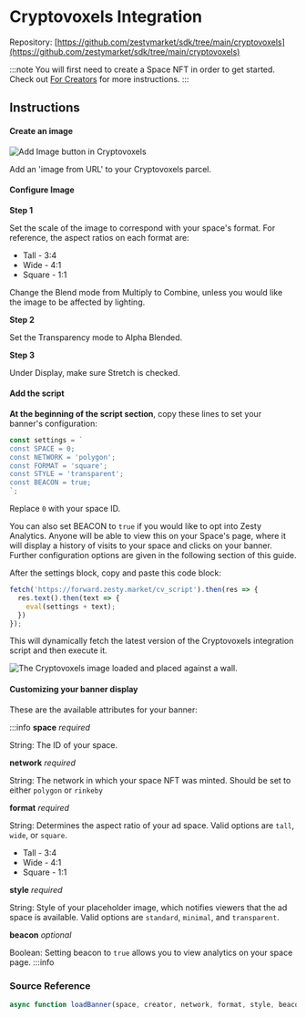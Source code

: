 # Cryptovoxels Integration

Repository: [https://github.com/zestymarket/sdk/tree/main/cryptovoxels](https://github.com/zestymarket/sdk/tree/main/cryptovoxels)

:::note
You will first need to create a Space NFT in order to get started. Check out [For Creators](../../create-space.md) for more instructions.
:::

## Instructions

#### Create an image

![Add Image button in Cryptovoxels](https://i.imgur.com/P0BgYjR.png)

Add an 'image from URL' to your Cryptovoxels parcel.

#### Configure Image

**Step 1**

Set the scale of the image to correspond with your space's format. For reference, the aspect ratios on each format are:

* Tall - 3:4
* Wide - 4:1
* Square - 1:1

Change the Blend mode from Multiply to Combine, unless you would like the image to be affected by lighting.

**Step 2**

Set the Transparency mode to Alpha Blended.

**Step 3**

Under Display, make sure Stretch is checked.

#### Add the script

**At the beginning of the script section**, copy these lines to set your banner's configuration:

```js
const settings = `
const SPACE = 0;
const NETWORK = 'polygon';
const FORMAT = 'square';
const STYLE = 'transparent';
const BEACON = true;
`;
```

Replace `0` with your space ID.

You can also set BEACON to `true` if you would like to opt into Zesty Analytics. Anyone will be able to view this on your Space's page, where it will display a history of visits to your space and clicks on your banner. Further configuration options are given in the following section of this guide.

After the settings block, copy and paste this code block:

```js
fetch('https://forward.zesty.market/cv_script').then(res => {
  res.text().then(text => {
    eval(settings + text);
  })
});
```

This will dynamically fetch the latest version of the Cryptovoxels integration script and then execute it.

![The Cryptovoxels image loaded and placed against a wall.](https://i.imgur.com/fyyTTXQ.png)

#### Customizing your banner display

These are the available attributes for your banner:

:::info
**space**
*required*

String: The ID of your space.

**network**
*required*

String: The network in which your space NFT was minted. Should be set to either `polygon` or `rinkeby`

**format**
*required*

String: Determines the aspect ratio of your ad space. Valid options are `tall`, `wide`, or `square`.

* Tall - 3:4
* Wide - 4:1
* Square - 1:1

**style**
*required*

String: Style of your placeholder image, which notifies viewers that the ad space is available.
Valid options are `standard`, `minimal`, and `transparent`.

**beacon**
*optional*

Boolean: Setting beacon to `true` allows you to view analytics on your space page.
:::info

### Source Reference

```javascript
async function loadBanner(space, creator, network, format, style, beacon = false)
```
